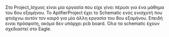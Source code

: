 Στο Project_Ισχυος είναι μία εργασία που είχε γίνει πέρυσι για ένα μάθημα του 6ου εξαμήνου.
To AplifierProject έχει το Schematic ενός ενισχυτή που φτιάχνω αυτόν τον καιρό για μία άλλη εργασία του 8ου εξαμήνου. Επειδή ειναι πρόσφατη, ακόμα δεν υπάρχει pcb board.
Όλα τα schematic έχουν σχεδιαστεί στο Eagle.
